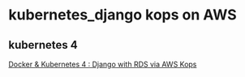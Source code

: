 # kubernetes_django kops on AWS

## kubernetes 4
[Docker & Kubernetes 4 : Django with RDS via AWS Kops](https://www.bogotobogo.com/DevOps/Docker/Docker_Kubernetes_AWS_4_Django_with_RDS_Kops.php)

